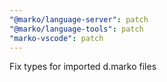 ```yaml
---
"@marko/language-server": patch
"@marko/language-tools": patch
"marko-vscode": patch
---
```


Fix types for imported d.marko files
